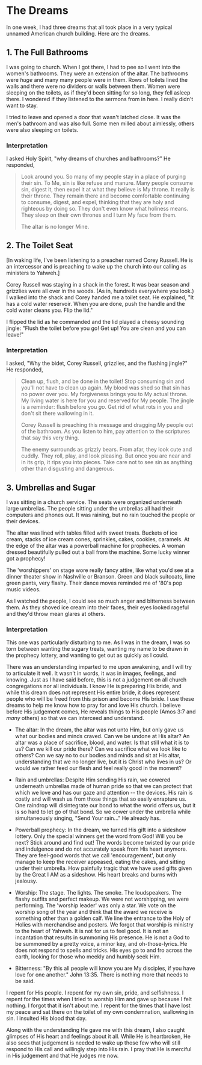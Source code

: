 # The Dreams

In one week, I had three dreams that all took place in a very typical unnamed American church building. Here are the dreams.

## 1. The Full Bathrooms
I was going to church. When I got there, I had to pee so I went into the women's bathrooms. They were an extension of the altar. The bathrooms were *huge* and many many people were in them. Rows of toilets lined the walls and there were no dividers or walls between them. Women were sleeping on the toilets, as if they'd been sitting for so long, they fell asleep there. I wondered if they listened to the sermons from in here. I really didn't want to stay.

I tried to leave and opened a door that wasn't latched close. It was the men's bathroom and was also full. Some men milled about aimlessly, others were also sleeping on toilets.

### Interpretation

I asked Holy Spirit, "why dreams of churches and bathrooms?" He responded,

> Look around you. So many of my people stay in a place of purging their sin. To Me, sin is like refuse and manure. Many people consume sin, digest it, then expel it at what they believe is My throne. It really is their throne. They remain there and become comfortable continuing to consume, digest, and expel, thinking that they are holy and righteous by doing so. They don't even know what holiness means. They sleep on their own thrones and I turn My face from them.
>
> The altar is no longer Mine. 

## 2. The Toilet Seat

[In waking life, I've been listening to a preacher named Corey Russell. He is an intercessor and is preaching to wake up the church into our calling as ministers to Yahweh.]

Corey Russell was staying in a shack in the forest. It was bear season and grizzlies were all over in the woods. (As in, hundreds everywhere you look.) I walked into the shack and Corey handed me a toilet seat. He explained, "It has a cold water reservoir. When you are done, push the handle and the cold water cleans you. Flip the lid."

I flipped the lid as he commanded and the lid played a cheesy sounding jingle: "Flush the toilet before you go! Get up! You are clean and you can leave!"

### Interpretation

I asked, "Why the bidet, Corey Russell, grizzlies, and the flushing jingle?" He responded,

> Clean up, flush, and be done in the toilet! Stop consuming sin and you'll not have to clean up again. My blood was shed so that sin has no power over you. My forgiveness brings you to My actual throne. My living water is here for you and reserved for My people. The jingle is a reminder: flush before you *go*. Get rid of what rots in you and don't sit there wallowing in it.
>
>Corey Russell is preaching this message and dragging My people out of the bathroom. As you listen to him, pay attention to the scriptures that say this very thing. 
>
> The enemy surrounds as grizzly bears. From afar, they look cute and cuddly. They roll, play, and look pleasing. But once you are near and in its grip, it rips you into pieces. Take care not to see sin as anything other than disgusting and dangerous.


## 3. Umbrellas and Sugar

I was sitting in a church service. The seats were organized underneath large umbrellas. The people sitting under the umbrellas all had their computers and phones out. It was raining, but no rain touched the people or their devices.

The altar was lined with tables filled with sweet treats. Buckets of ice cream, stacks of ice cream cones, sprinkles, cakes, cookies, caramels. At the edge of the altar was a powerball machine for prophecies. A woman dressed beautifully pulled out a ball from the machine. Some lucky winner got a prophecy!

The 'worshippers' on stage wore really fancy attire, like what you'd see at a dinner theater show in Nashville or Branson. Green and black suitcoats, lime green pants, very flashy. Their dance moves reminded me of '80's pop music videos.

As I watched the people, I could see so much anger and bitterness between them. As they shoved ice cream into their faces, their eyes looked rageful and they'd throw mean glares at others.

### Interpretation

This one was particularly disturbing to me. As I was in the dream, I was so torn between wanting the sugary treats, wanting my name to be drawn in the prophecy lottery, and wanting to get out as quickly as I could.

There was an understanding imparted to me upon awakening, and I will try to articulate it well. It wasn't in words, it was in images, feelings, and knowing. Just as I have said before, this is not a judgement on all church congregations nor all individuals. I know He is preparing His bride, and while this dream does not represent His entire bride, it does represent people who will be freed from this prison and become His bride. I use these dreams to help me know how to pray for and love His church. I believe before His judgement comes, He reveals things to His people (Amos 3:7 and *many* others) so that we can interceed and understand.

- The altar: In the dream, the altar was not unto Him, but only gave us what our bodies and minds craved. Can we be undone at His altar? An altar was a place of sacrifice, blood, and water. Is that still what it is to us? Can we kill our pride there? Can we sacrifice what we look like to others? Can we say no to our bodies and minds and sit at His altar, understanding that we no longer live, but it is Christ who lives in us? Or would we rather feed our flesh and feel really good in the moment?

- Rain and umbrellas: Despite Him sending His rain, we cowered underneath umbrellas made of human pride so that we can protect that which we love and has our gaze and attention -- the devices. His rain is costly and will wash us from those things that so easily enrapture us. One raindrop will disintegrate our bond to what the world offers us, but it is so hard to let go of that bond. So we cower under the umbrella while simultaneously singing, "Send Your rain..." He already has.

- Powerball prophecy: In the dream, we turned His gift into a sideshow lottery. Only the special winners get the word from God! Will you be next? Stick around and find out!  The words become twisted by our pride and indulgence and do not accurately speak from His heart anymore. They are feel-good words that we call 'encouragement', but only manage to keep the receiver appeased, eating the cakes, and sitting under their umbrella. How painfully tragic that we have used gifts given by the Great I AM as a sideshow. His heart breaks and burns with jealousy.

- Worship: The stage. The lights. The smoke. The loudspeakers. The flashy outfits and perfect makeup. We were not worshipping, we were performing. The 'worship leader' was only a star. We vote on the worship song of the year and think that the award we receive is something other than a golden calf. We line the entrance to the Holy of Holies with merchandise and posters. We forgot that worship is ministry to the heart of Yahweh. It is not for us to feel good. It is not an incantation that results in summoning His presence. He is not a God to be summoned by a pretty voice, a minor key, and oh-those-lyrics. He does not respond to spells and tricks. His eyes go to and fro across the earth, looking for those who meekly and humbly seek Him.

- Bitterness: "By this all people will know you are My disciples, if you have love for one another." John 13:35. There is nothing more that needs to be said.

I repent for His people. I repent for my own sin, pride, and selfishness. I repent for the times when I tried to worship Him and gave up because I felt nothing. I forgot that it isn't about me. I repent for the times that I have lost my peace and sat there on the toilet of my own condemnation, wallowing in sin. I insulted His blood that day. 

Along with the understanding He gave me with this dream, I also caught glimpses of His heart and feelings about it all. While He is heartbroken, He also sees that judgement is needed to wake up those few who will still respond to His call and willingly step into His rain. I pray that He is merciful in His judgement and that He judges me now.  

